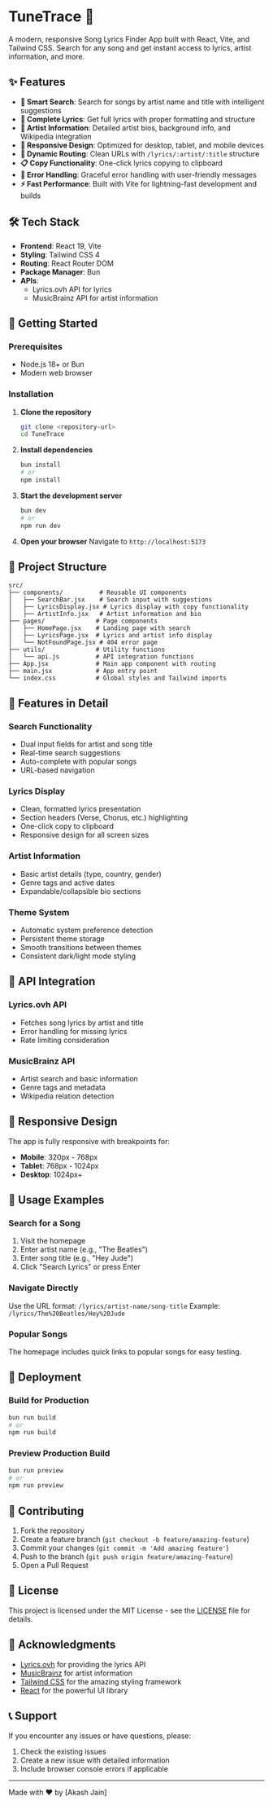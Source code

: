 # TuneTrace 🎵

A modern, responsive Song Lyrics Finder App built with React, Vite, and Tailwind CSS. Search for any song and get instant access to lyrics, artist information, and more.

## ✨ Features

- **🎯 Smart Search**: Search for songs by artist name and title with intelligent suggestions
- **📝 Complete Lyrics**: Get full lyrics with proper formatting and structure
- **👤 Artist Information**: Detailed artist bios, background info, and Wikipedia integration
- **📱 Responsive Design**: Optimized for desktop, tablet, and mobile devices
- **🔗 Dynamic Routing**: Clean URLs with `/lyrics/:artist/:title` structure
- **📋 Copy Functionality**: One-click lyrics copying to clipboard
- **🔄 Error Handling**: Graceful error handling with user-friendly messages
- **⚡ Fast Performance**: Built with Vite for lightning-fast development and builds

## 🛠️ Tech Stack

- **Frontend**: React 19, Vite
- **Styling**: Tailwind CSS 4
- **Routing**: React Router DOM
- **Package Manager**: Bun
- **APIs**: 
  - Lyrics.ovh API for lyrics
  - MusicBrainz API for artist information

## 🚀 Getting Started

### Prerequisites

- Node.js 18+ or Bun
- Modern web browser

### Installation

1. **Clone the repository**
   ```bash
   git clone <repository-url>
   cd TuneTrace
   ```

2. **Install dependencies**
   ```bash
   bun install
   # or
   npm install
   ```

3. **Start the development server**
   ```bash
   bun dev
   # or
   npm run dev
   ```

4. **Open your browser**
   Navigate to `http://localhost:5173`

## 📁 Project Structure

```
src/
├── components/          # Reusable UI components
│   ├── SearchBar.jsx    # Search input with suggestions
│   ├── LyricsDisplay.jsx # Lyrics display with copy functionality
│   ├── ArtistInfo.jsx   # Artist information and bio
├── pages/              # Page components
│   ├── HomePage.jsx    # Landing page with search
│   ├── LyricsPage.jsx  # Lyrics and artist info display
│   └── NotFoundPage.jsx # 404 error page
├── utils/              # Utility functions
│   └── api.js          # API integration functions
├── App.jsx             # Main app component with routing
├── main.jsx            # App entry point
└── index.css           # Global styles and Tailwind imports
```

## 🎨 Features in Detail

### Search Functionality
- Dual input fields for artist and song title
- Real-time search suggestions
- Auto-complete with popular songs
- URL-based navigation

### Lyrics Display
- Clean, formatted lyrics presentation
- Section headers (Verse, Chorus, etc.) highlighting
- One-click copy to clipboard
- Responsive design for all screen sizes

### Artist Information
- Basic artist details (type, country, gender)
- Genre tags and active dates
- Expandable/collapsible bio sections

### Theme System
- Automatic system preference detection
- Persistent theme storage
- Smooth transitions between themes
- Consistent dark/light mode styling

## 🔧 API Integration

### Lyrics.ovh API
- Fetches song lyrics by artist and title
- Error handling for missing lyrics
- Rate limiting consideration

### MusicBrainz API
- Artist search and basic information
- Genre tags and metadata
- Wikipedia relation detection


## 📱 Responsive Design

The app is fully responsive with breakpoints for:
- **Mobile**: 320px - 768px
- **Tablet**: 768px - 1024px
- **Desktop**: 1024px+

## 🎯 Usage Examples

### Search for a Song
1. Visit the homepage
2. Enter artist name (e.g., "The Beatles")
3. Enter song title (e.g., "Hey Jude")
4. Click "Search Lyrics" or press Enter

### Navigate Directly
Use the URL format: `/lyrics/artist-name/song-title`
Example: `/lyrics/The%20Beatles/Hey%20Jude`

### Popular Songs
The homepage includes quick links to popular songs for easy testing.

## 🚀 Deployment

### Build for Production
```bash
bun run build
# or
npm run build
```

### Preview Production Build
```bash
bun run preview
# or
npm run preview
```

## 🤝 Contributing

1. Fork the repository
2. Create a feature branch (`git checkout -b feature/amazing-feature`)
3. Commit your changes (`git commit -m 'Add amazing feature'`)
4. Push to the branch (`git push origin feature/amazing-feature`)
5. Open a Pull Request

## 📄 License

This project is licensed under the MIT License - see the [LICENSE](LICENSE) file for details.

## 🙏 Acknowledgments

- [Lyrics.ovh](https://lyrics.ovh/) for providing the lyrics API
- [MusicBrainz](https://musicbrainz.org/) for artist information
- [Tailwind CSS](https://tailwindcss.com/) for the amazing styling framework
- [React](https://reactjs.org/) for the powerful UI library

## 📞 Support

If you encounter any issues or have questions, please:
1. Check the existing issues
2. Create a new issue with detailed information
3. Include browser console errors if applicable

---

Made with ❤️ by [Akash Jain]
